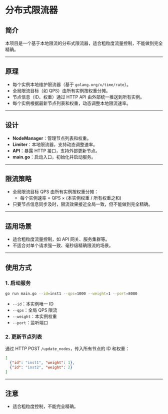 # 分布式限流器

## 简介

本项目是一个基于本地限流的分布式限流器，适合粗粒度流量控制，不能做到完全精确。

---

## 原理

- 每个实例本地维护限流器（基于 `golang.org/x/time/rate`）。
- 全局限流目标（如 QPS）由所有实例按权重分摊。
- 节点信息（ID、权重）通过 HTTP API 由外部统一推送到所有实例。
- 每个实例根据最新节点列表和权重，动态调整本地限流速率。

---

## 设计

- **NodeManager**：管理节点列表和权重。
- **Limiter**：本地限流器，支持动态调整速率。
- **API**：暴露 HTTP 接口，支持外部更新节点。
- **main.go**：启动入口，初始化并启动服务。

---

## 限流策略

- 全局限流目标 QPS 由所有实例按权重分摊：
  - 每个实例速率 = QPS × (本实例权重 / 所有权重之和)
- 只要节点信息同步及时，限流效果接近全局一致，但不能做到完全精确。

---

## 适用场景

- 适合粗粒度流量控制，如 API 网关、服务集群等。
- 不适合对单个请求强一致、毫秒级精确限流的场景。

---

## 使用方式

### 1. 启动服务

```sh
go run main.go --id=inst1 --qps=1000 --weight=1 --port=8080
```

- `--id`：本实例唯一 ID
- `--qps`：全局 QPS 限流
- `--weight`：本实例权重
- `--port`：监听端口

### 2. 更新节点列表

通过 HTTP POST `/update_nodes`，传入所有节点的 ID 和权重：

```json
[
  {"id": "inst1", "weight": 1},
  {"id": "inst2", "weight": 2}
]
```

---

## 注意

- 适合粗粒度控制，不能完全精确。 
